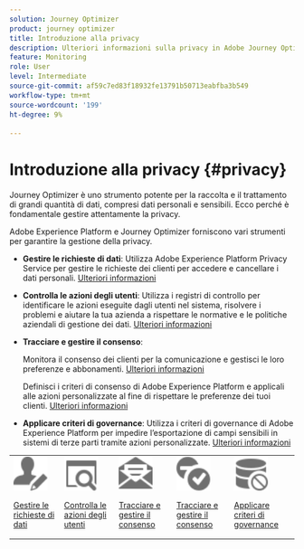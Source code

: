 ```yaml
---
solution: Journey Optimizer
product: journey optimizer
title: Introduzione alla privacy
description: Ulteriori informazioni sulla privacy in Adobe Journey Optimizer e Adobe Experience Platform.
feature: Monitoring
role: User
level: Intermediate
source-git-commit: af59c7ed83f18932fe13791b50713eabfba3b549
workflow-type: tm+mt
source-wordcount: '199'
ht-degree: 9%

---
```



# Introduzione alla privacy {#privacy}

Journey Optimizer è uno strumento potente per la raccolta e il trattamento di grandi quantità di dati, compresi dati personali e sensibili. Ecco perché è fondamentale gestire attentamente la privacy.

Adobe Experience Platform e Journey Optimizer forniscono vari strumenti per garantire la gestione della privacy.

* **Gestire le richieste di dati**: Utilizza Adobe Experience Platform Privacy Service per gestire le richieste dei clienti per accedere e cancellare i dati personali. [Ulteriori informazioni](requests.md)

* **Controlla le azioni degli utenti**: Utilizza i registri di controllo per identificare le azioni eseguite dagli utenti nel sistema, risolvere i problemi e aiutare la tua azienda a rispettare le normative e le politiche aziendali di gestione dei dati. [Ulteriori informazioni](audit-logs.md)

* **Tracciare e gestire il consenso**:

   Monitora il consenso dei clienti per la comunicazione e gestisci le loro preferenze e abbonamenti. [Ulteriori informazioni](opt-out.md)

   Definisci i criteri di consenso di Adobe Experience Platform e applicali alle azioni personalizzate al fine di rispettare le preferenze dei tuoi clienti. [Ulteriori informazioni](../action/consent.md)

* **Applicare criteri di governance**: Utilizza i criteri di governance di Adobe Experience Platform per impedire l’esportazione di campi sensibili in sistemi di terze parti tramite azioni personalizzate. [Ulteriori informazioni](../action/action-privacy.md)

<table>
<tr>
<td><img src="../assets/do-not-localize/icon-privacy-request.svg" width="60px"><p><a href="requests.md">Gestire le richieste di dati</a></p></td>
<td><img src="../assets/do-not-localize/icon-privacy-audit.svg" width="60px"><p><a href="audit-logs.md">Controlla le azioni degli utenti</a></p></td>
<td><img src="../assets/do-not-localize/icon-privacy-optout.svg" width="60px"><p><a href="opt-out.md">Tracciare e gestire il consenso</a></p></td>
<td><img src="../assets/do-not-localize/icon-privacy-consent.svg" width="60px"><p><a href="../action/consent.md">Tracciare e gestire il consenso</a></p></td>
<td><img src="../assets/do-not-localize/icon-privacy-governance.svg" width="60px"><p><a href="../action/action-privacy.md">Applicare criteri di governance</a></p></td>
</tr>
</table>
